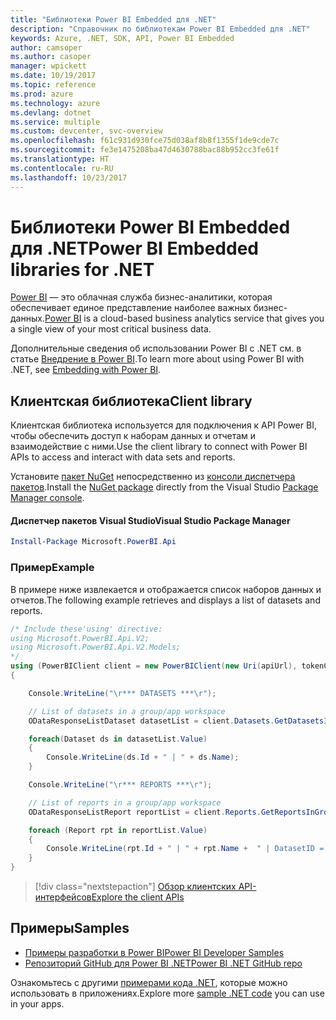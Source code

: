```yaml
---
title: "Библиотеки Power BI Embedded для .NET"
description: "Справочник по библиотекам Power BI Embedded для .NET"
keywords: Azure, .NET, SDK, API, Power BI Embedded
author: camsoper
ms.author: casoper
manager: wpickett
ms.date: 10/19/2017
ms.topic: reference
ms.prod: azure
ms.technology: azure
ms.devlang: dotnet
ms.service: multiple
ms.custom: devcenter, svc-overview
ms.openlocfilehash: f61c931d930fce75d038af8b8f1355f1de9cde7c
ms.sourcegitcommit: fe3e1475208ba47d4630788bac88b952cc3fe61f
ms.translationtype: HT
ms.contentlocale: ru-RU
ms.lasthandoff: 10/23/2017
---
```

# <a name="power-bi-embedded-libraries-for-net"></a><span data-ttu-id="ff543-104">Библиотеки Power BI Embedded для .NET</span><span class="sxs-lookup"><span data-stu-id="ff543-104">Power BI Embedded libraries for .NET</span></span>

<span data-ttu-id="ff543-105">[Power BI](https://powerbi.microsoft.com/) — это облачная служба бизнес-аналитики, которая обеспечивает единое представление наиболее важных бизнес-данных.</span><span class="sxs-lookup"><span data-stu-id="ff543-105">[Power BI](https://powerbi.microsoft.com/) is a cloud-based business analytics service that gives you a single view of your most critical business data.</span></span>

<span data-ttu-id="ff543-106">Дополнительные сведения об использовании Power BI с .NET см. в статье [Внедрение в Power BI](https://powerbi.microsoft.com/en-us/documentation/powerbi-developer-embedding/).</span><span class="sxs-lookup"><span data-stu-id="ff543-106">To learn more about using Power BI with .NET, see [Embedding with Power BI](https://powerbi.microsoft.com/en-us/documentation/powerbi-developer-embedding/).</span></span>

## <a name="client-library"></a><span data-ttu-id="ff543-107">Клиентская библиотека</span><span class="sxs-lookup"><span data-stu-id="ff543-107">Client library</span></span>

<span data-ttu-id="ff543-108">Клиентская библиотека используется для подключения к API Power BI, чтобы обеспечить доступ к наборам данных и отчетам и взаимодействие с ними.</span><span class="sxs-lookup"><span data-stu-id="ff543-108">Use the client library to connect with Power BI APIs to access and interact with data sets and reports.</span></span>

<span data-ttu-id="ff543-109">Установите [пакет NuGet](https://www.nuget.org/packages/Microsoft.PowerBI.Api) непосредственно из [консоли диспетчера пакетов][PackageManager].</span><span class="sxs-lookup"><span data-stu-id="ff543-109">Install the [NuGet package](https://www.nuget.org/packages/Microsoft.PowerBI.Api) directly from the Visual Studio [Package Manager console][PackageManager].</span></span>

#### <a name="visual-studio-package-manager"></a><span data-ttu-id="ff543-110">Диспетчер пакетов Visual Studio</span><span class="sxs-lookup"><span data-stu-id="ff543-110">Visual Studio Package Manager</span></span>

```powershell
Install-Package Microsoft.PowerBI.Api
```

### <a name="example"></a><span data-ttu-id="ff543-111">Пример</span><span class="sxs-lookup"><span data-stu-id="ff543-111">Example</span></span>

<span data-ttu-id="ff543-112">В примере ниже извлекается и отображается список наборов данных и отчетов.</span><span class="sxs-lookup"><span data-stu-id="ff543-112">The following example retrieves and displays a list of datasets and reports.</span></span>

```csharp
/* Include these'using' directive:
using Microsoft.PowerBI.Api.V2;
using Microsoft.PowerBI.Api.V2.Models;
*/
using (PowerBIClient client = new PowerBIClient(new Uri(apiUrl), tokenCredentials))
{

    Console.WriteLine("\r*** DATASETS ***\r");

    // List of datasets in a group/app workspace
    ODataResponseListDataset datasetList = client.Datasets.GetDatasetsInGroup(groupId);

    foreach(Dataset ds in datasetList.Value)
    {
        Console.WriteLine(ds.Id + " | " + ds.Name);
    }

    Console.WriteLine("\r*** REPORTS ***\r");

    // List of reports in a group/app workspace
    ODataResponseListReport reportList = client.Reports.GetReportsInGroup(groupId);

    foreach (Report rpt in reportList.Value)
    {
        Console.WriteLine(rpt.Id + " | " + rpt.Name +  " | DatasetID = " + rpt.DatasetId);
    }
}
```

> [!div class="nextstepaction"]
> [<span data-ttu-id="ff543-113">Обзор клиентских API-интерфейсов</span><span class="sxs-lookup"><span data-stu-id="ff543-113">Explore the client APIs</span></span>](https://powerbi.microsoft.com/documentation/powerbi-developer-rest-api-reference/)

## <a name="samples"></a><span data-ttu-id="ff543-114">Примеры</span><span class="sxs-lookup"><span data-stu-id="ff543-114">Samples</span></span>

* [<span data-ttu-id="ff543-115">Примеры разработки в Power BI</span><span class="sxs-lookup"><span data-stu-id="ff543-115">Power BI Developer Samples</span></span>](https://github.com/Microsoft/PowerBI-Developer-Samples)
* [<span data-ttu-id="ff543-116">Репозиторий GitHub для Power BI .NET</span><span class="sxs-lookup"><span data-stu-id="ff543-116">Power BI .NET GitHub repo</span></span>](https://github.com/Microsoft/PowerBI-CSharp)

<span data-ttu-id="ff543-117">Ознакомьтесь с другими [примерами кода .NET](https://azure.microsoft.com/resources/samples/?platform=dotnet), которые можно использовать в приложениях.</span><span class="sxs-lookup"><span data-stu-id="ff543-117">Explore more [sample .NET code](https://azure.microsoft.com/resources/samples/?platform=dotnet) you can use in your apps.</span></span>

[PackageManager]: https://docs.microsoft.com/nuget/tools/package-manager-console
